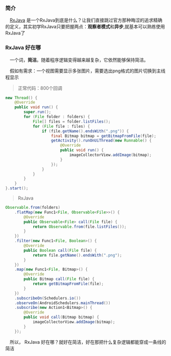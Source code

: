 ### 简介
　[RxJava][1] 是一个RxJava到底是什么？让我们直接跳过官方那种晦涩的追求精确的定义，其实初学RxJava只要把握两点：**观察者模式**和**异步**,就基本可以熟练使用RxJava了

### RxJava 好在哪
　一个词，**简洁**。随着程序逻辑变得越来越复杂，它依然能够保持简洁。
 
 　假如有需求：一个视图需要显示多张图片，需要选出png格式的图片切换到主线程显示
  
> 正常代码：800个回调

``` java
new Thread() {
    @Override
    public void run() {
        super.run();
        for (File folder : folders) {
            File[] files = folder.listFiles();
            for (File file : files) {
                if (file.getName().endsWith(".png")) {
                    final Bitmap bitmap = getBitmapFromFile(file);
                    getActivity().runOnUiThread(new Runnable() {
                        @Override
                        public void run() {
                            imageCollectorView.addImage(bitmap);
                        }
                    });
                }
            }
        }
    }
}.start();
```

> RxJava

``` java
Observable.from(folders)
    .flatMap(new Func1<File, Observable<File>>() {
        @Override
        public Observable<File> call(File file) {
            return Observable.from(file.listFiles());
        }
    })
    .filter(new Func1<File, Boolean>() {
        @Override
        public Boolean call(File file) {
            return file.getName().endsWith(".png");
        }
    })
    .map(new Func1<File, Bitmap>() {
        @Override
        public Bitmap call(File file) {
            return getBitmapFromFile(file);
        }
    })
    .subscribeOn(Schedulers.io())
    .observeOn(AndroidSchedulers.mainThread())
    .subscribe(new Action1<Bitmap>() {
        @Override
        public void call(Bitmap bitmap) {
            imageCollectorView.addImage(bitmap);
        }
    });
```
　所以， RxJava 好在哪？就好在简洁，好在那把什么复杂逻辑都能穿成一条线的简洁

 


  [1]: https://github.com/ReactiveX/RxJava